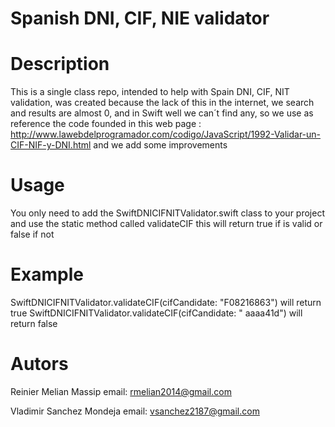 # Spanish DNI, CIF, NIE validator

# Description
This is a single class repo, intended to help with Spain DNI, CIF, NIT validation, was created because the lack of this in the internet,
we search and results are almost 0, and in Swift well we can´t find any, so we use as reference the code founded in this
web page : http://www.lawebdelprogramador.com/codigo/JavaScript/1992-Validar-un-CIF-NIF-y-DNI.html and we add some improvements

# Usage
You only need to add the SwiftDNICIFNITValidator.swift class to your project and use the static method called validateCIF this will return true if is valid or false if not

# Example
  SwiftDNICIFNITValidator.validateCIF(cifCandidate: "F08216863") will return true
  SwiftDNICIFNITValidator.validateCIF(cifCandidate: "  aaaa41d") will return false
  
# Autors
   Reinier Melian Massip email: rmelian2014@gmail.com
   
   Vladimir Sanchez Mondeja email: vsanchez2187@gmail.com 
